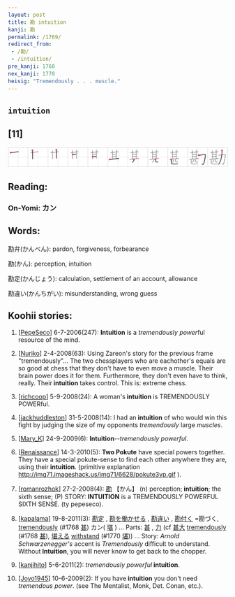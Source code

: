```yaml
---
layout: post
title: 勘 intuition
kanji: 勘
permalink: /1769/
redirect_from:
 - /勘/
 - /intuition/
pre_kanji: 1768
nex_kanji: 1770
heisig: "Tremendously . . . muscle."
---
```


## `intuition`

## [11]

<div class="stroke"><img src="../images/E58B98.png" /></div>

## Reading:

### On-Yomi: カン

## Words:

勘弁(かんべん): pardon, forgiveness, forbearance

勘(かん): perception, intuition

勘定(かんじょう): calculation, settlement of an account, allowance

勘違い(かんちがい): misunderstanding, wrong guess

## Koohii stories:

1) [<a href="http://kanji.koohii.com/profile/PepeSeco">PepeSeco</a>] 6-7-2006(247): <strong>Intuition</strong> is a <em>tremendously</em> <em>power</em>ful resource of the mind. 

2) [<a href="http://kanji.koohii.com/profile/Nuriko">Nuriko</a>] 2-4-2008(63): Using Zareon&#039;s story for the previous frame &quot;tremendously&quot;... The two chessplayers who are eachother&#039;s equals are so good at chess that they don&#039;t have to even move a muscle. Their brain power does it for them. Furthermore, they don&#039;t even have to think, really. Their<strong> intuition</strong> takes control. This is: extreme chess. 

3) [<a href="http://kanji.koohii.com/profile/richcoop">richcoop</a>] 5-9-2008(24): A woman&#039;s<strong> intuition</strong> is TREMENDOUSLY POWERful. 

4) [<a href="http://kanji.koohii.com/profile/jackhuddleston">jackhuddleston</a>] 31-5-2008(14): I had an<strong> intuition</strong> of who would win this fight by judging the size of my opponents <em>tremendously</em> large <em>muscles</em>. 

5) [<a href="http://kanji.koohii.com/profile/Mary_K">Mary_K</a>] 24-9-2009(6): <strong>Intuition</strong>--<em>tremendously powerful</em>. 

6) [<a href="http://kanji.koohii.com/profile/Renaissance">Renaissance</a>] 14-3-2010(5): <strong>Two Pokute</strong> have special powers together. They have a special pokute-sense to find each other anywhere they are, using their<strong> intuition</strong>. (primitive explanation <a href="http://img71.imageshack.us/img71/6628/pokute3vp.gif">http://img71.imageshack.us/img71/6628/pokute3vp.gif</a> ). 

7) [<a href="http://kanji.koohii.com/profile/romanrozhok">romanrozhok</a>] 27-2-2008(4):   <a href="http://jisho.org/kanji/details/勘">勘</a>   【かん】 (n) perception;<strong> intuition</strong>; the sixth sense; (P) STORY:<strong> INTUITION</strong> is a TREMENDOUSLY POWERFUL SIXTH SENSE. (ty pepeseco). 

8) [<a href="http://kanji.koohii.com/profile/kapalama">kapalama</a>] 19-8-2011(3):   <a href="http://jisho.org/kanji/details/勘定">勘定</a>  ,   <a href="http://jisho.org/kanji/details/勘を働かせる">勘を働かせる</a>  ,   <a href="http://jisho.org/kanji/details/勘違い">勘違い</a>  ,   <a href="http://jisho.org/kanji/details/勘付く">勘付く</a>  =勘づく, <a href="../1768">tremendously</a> <span class="index">(#1768 <a href="http://jisho.org/kanji/details/甚">甚</a>)</span> カン(  <a href="http://jisho.org/kanji/details/堪">堪</a>  ) ... Parts:  <a href="http://jisho.org/kanji/details/甚">甚</a>  ,   <a href="http://jisho.org/kanji/details/力">力</a>   (cf   <a href="http://jisho.org/kanji/details/甚大">甚大</a>  <a href="../1768">tremendously</a> <span class="index">(#1768 <a href="http://jisho.org/kanji/details/甚">甚</a>)</span>,   <a href="http://jisho.org/kanji/details/堪える">堪える</a>  <a href="../1770">withstand</a> <span class="index">(#1770 <a href="http://jisho.org/kanji/details/堪">堪</a>)</span>) ... Story: <em>Arnold Schwarzenegger&#039;s</em> accent is <em>Tremendously</em> difficult to understand. Without<strong> Intuition</strong>, you will never know to get back to the chopper. 

9) [<a href="http://kanji.koohii.com/profile/kanjihito">kanjihito</a>] 5-6-2011(2): <em>tremendously</em> <em>powerful</em><strong> intuition</strong>. 

10) [<a href="http://kanji.koohii.com/profile/Joyo1945">Joyo1945</a>] 10-6-2009(2): If you have<strong> intuition</strong> you don&#039;t need <em>tremendous</em> <em>power</em>. (see The Mentalist, Monk, Det. Conan, etc.). 
